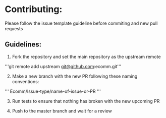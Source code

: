 # Contributing:

Please follow the issue template guideline before commiting and new pull requests

## Guidelines:

1. Fork the repository and set the main repository as the upstream remote

'''git remote add upstream git@github.com:ecomm.git'''

2. Make a new branch with the new PR following these naming conventions:

'''
Ecomm/Issue-type/name-of-issue-or-PR
'''

3. Run tests to ensure that nothing has broken with the new upcoming PR

4. Push to the master branch and wait for a review

